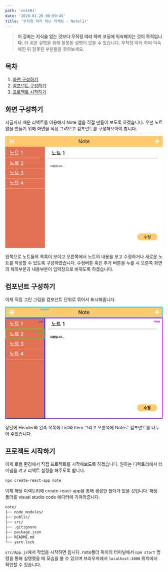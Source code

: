 ```yaml
---
path: 'note01'
date: '2020-01-28 00:09:45'
title: '무작정 따라 하는 리액트 - Note(1)'
---
```


> **이 강좌는 지식을 얻는 것보다 무작정 따라 하며 코딩에 익숙해지는 것이 목적입니다.** 더 쉬운 설명을 위해 잘못된 설명이 있을 수 있습니다. 무작정 따라 하며 익숙해진 뒤 잘못된 부분들을 찾아보세요.

## 목차

1. [화면 구성하기](#화면-구성하기)
2. [컴포넌트 구성하기](#컴포넌트-구성하기)
3. [프로젝트 시작하기](#프로젝트-시작하기)

## 화면 구성하기

지금까지 배운 리액트를 이용해서 Note 앱을 직접 만들어 보도록 하겠습니다. 우선 노트 앱을 만들기 위해 화면을 직접 그려보고 컴포넌트를 구성해보아야 합니다.

![layout](images/layout.png)

왼쪽으로 노트들의 목록이 보이고 오른쪽에서 노트의 내용을 보고 수정하거나 새로운 노트를 작성할 수 있도록 구성하였습니다. 수정버튼 혹은 추가 버튼을 누를 시 오른쪽 화면의 제목부분과 내용부분이 입력창으로 바뀌도록 하겠습니다.

## 컴포넌트 구성하기

이제 직접 그린 그림을 컴포넌트 단위로 묶어서 표시해줍니다.

![component](images/component.png)

상단에 Header와 왼쪽 목록에 List와 Item 그리고 오른쪽에 Note로 컴포넌트를 나누어 주었습니다.

## 프로젝트 시작하기

이제 로컬 환경에서 직접 프로젝트를 시작해보도록 하겠습니다. 원하는 디렉토리에서 터미널을 켜고 리액트 설정을 해주도록 합니다.

```bash
npx create-react-app note
```

이제 해당 디렉토리에 create-react-app을 통해 생성한 폴더가 있을 것입니다. 해당 폴더를 visual studio code 에디터에 가져와줍니다.

```
note/
├── node_modules/
├── public/
├── src/
├── .gitignore
├── package.json
├── README.md
└── yarn.lock
```

`src/App.js`에서 작업을 시작하면 됩니다. note폴더 위치의 터미널에서 `npm start` 명령을 통해 실행했을 때 모습을 볼 수 있으며 브라우저에서 `localhost:3000` 위치에서 확인할 수 있습니다.
